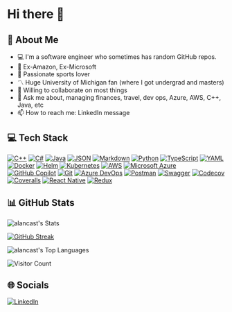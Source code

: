# Hi there 👋

## 💫 About Me

- 💻 I'm a software engineer who sometimes has random GitHub repos.
- 🏢 Ex-Amazon, Ex-Microsoft
- 🏈 Passionate sports lover
- 〽 Huge University of Michigan fan (where I got undergrad and masters)
- 👯 Willing to collaborate on most things
- 💬 Ask me about, managing finances, travel, dev ops, Azure, AWS, C++, Java, etc
- 📫 How to reach me: LinkedIn message

## 💻 Tech Stack

[![C++](https://img.shields.io/badge/C++-%2300599C.svg?logo=c%2B%2B&logoColor=white)](https://isocpp.org/)
[![C#](https://custom-icon-badges.demolab.com/badge/C%23-%23239120.svg?logo=cshrp&logoColor=white)](https://learn.microsoft.com/en-us/dotnet/csharp/)
[![Java](https://img.shields.io/badge/Java-%23ED8B00.svg?logo=openjdk&logoColor=white)](https://www.java.com/)
[![JSON](https://img.shields.io/badge/JSON-000?logo=json&logoColor=fff)](https://www.json.org/)
[![Markdown](https://img.shields.io/badge/Markdown-%23000000.svg?logo=markdown&logoColor=white)](https://www.markdownguide.org/)
[![Python](https://img.shields.io/badge/Python-3776AB?logo=python&logoColor=fff)](https://www.python.org/)
[![TypeScript](https://img.shields.io/badge/TypeScript-3178C6?logo=typescript&logoColor=fff)](https://www.typescriptlang.org/)
[![YAML](https://img.shields.io/badge/YAML-CB171E?logo=yaml&logoColor=fff)](https://yaml.org/)
[![Docker](https://img.shields.io/badge/Docker-2496ED?logo=docker&logoColor=fff)](https://www.docker.com/)
[![Helm](https://img.shields.io/badge/Helm-0F1689?logo=helm&logoColor=fff)](https://helm.sh/)
[![Kubernetes](https://img.shields.io/badge/Kubernetes-326CE5?logo=kubernetes&logoColor=fff)](https://kubernetes.io/)
[![AWS](https://custom-icon-badges.demolab.com/badge/AWS-%23FF9900.svg?logo=aws&logoColor=white)](https://aws.amazon.com/)
[![Microsoft Azure](https://custom-icon-badges.demolab.com/badge/Microsoft%20Azure-0089D6?logo=msazure&logoColor=white)](https://azure.microsoft.com/)
[![GitHub Copilot](https://img.shields.io/badge/GitHub%20Copilot-000?logo=githubcopilot&logoColor=fff)](https://github.com/features/copilot)
[![Git](https://img.shields.io/badge/Git-F05032?logo=git&logoColor=fff)](https://git-scm.com/)
[![Azure DevOps](https://custom-icon-badges.demolab.com/badge/Azure%20DevOps-0078D7?logo=azure-devops-white&logoColor=fff)](https://azure.microsoft.com/en-us/services/devops/)
[![Postman](https://img.shields.io/badge/Postman-FF6C37?logo=postman&logoColor=white)](https://www.postman.com/)
[![Swagger](https://img.shields.io/badge/Swagger-85EA2D?logo=insomnia&logoColor=000)](https://swagger.io/)
[![Codecov](https://img.shields.io/badge/Codecov-F01F7A?logo=codecov&logoColor=fff)](https://about.codecov.io/)
[![Coveralls](https://img.shields.io/badge/Coveralls-3F5767?logo=coveralls&logoColor=fff)](https://coveralls.io/)
[![React Native](https://img.shields.io/badge/React_Native-%2320232a.svg?logo=react&logoColor=%2361DAFB)](https://reactnative.dev/)
[![Redux](https://img.shields.io/badge/Redux-764ABC?logo=redux&logoColor=fff)](https://redux.js.org/)

## 📊 GitHub Stats

![alancast's Stats](https://github-readme-stats.vercel.app/api?username=alancast&theme=radical&show_icons=true&hide_border=true&count_private=true)

[![GitHub Streak](https://github-readme-streak-stats.herokuapp.com?user=alancast&hide_border=true&theme=radical)](https://git.io/streak-stats)

![alancast's Top Languages](https://github-readme-stats.vercel.app/api/top-langs/?username=alancast&theme=radical&show_icons=true&hide_border=true&layout=compact)

![Visitor Count](https://komarev.com/ghpvc/?username=alancast&label=Page+views&base=393&abbreviated=true)

## 🌐 Socials

[![LinkedIn](https://img.shields.io/badge/LinkedIn-%230077B5.svg?logo=linkedin&logoColor=white)](https://www.linkedin.com/in/alex-lancaster-07b28285/)